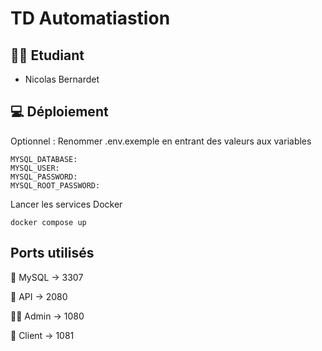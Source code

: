 # TD Automatiastion

## 👨‍🎓 Etudiant
- Nicolas Bernardet

## 💻 Déploiement

Optionnel : Renommer .env.exemple en entrant des valeurs aux variables
```
MYSQL_DATABASE:
MYSQL_USER:
MYSQL_PASSWORD:
MYSQL_ROOT_PASSWORD:
```

Lancer les services Docker

```
docker compose up
```

## Ports utilisés
🐬 MySQL -> 3307

👾 API -> 2080

👨‍💻 Admin -> 1080

🙋 Client -> 1081
